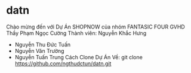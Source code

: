 # datn
 
Chào mừng đến với Dự Án SHOPNOW của nhóm FANTASIC FOUR
GVHD Thầy Phạm Ngọc Cường
Thành viên: Nguyễn Khắc Hưng
+ Nguyễn Thu Đức Tuấn
+ Nguyễn Văn Trường
+ Nguyễn Tuấn Trung
Cách Clone Dự Án Về: git clone https://github.com/ngthudctun/datn.git

